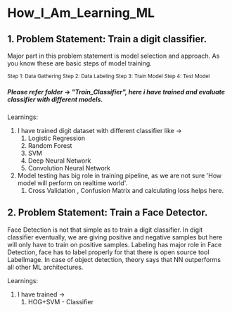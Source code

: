 # How_I_Am_Learning_ML

## 1. Problem Statement: Train a digit classifier.
Major part in this problem statement is model selection and approach.
As you know these are basic steps of model training.

<sub>
  Step 1: Data Gathering 
  Step 2: Data Labeling
  Step 3: Train Model 
  Step 4: Test Model
</sub>

##### Please refer folder -> "Train_Classifier", here i have trained and evaluate classifier with different models.

Learnings: 
1. I have trained digit dataset with different classifier like ->
   1. Logistic Regression 
   2. Random Forest 
   3. SVM 
   4. Deep Neural Network 
   5. Convolution Neural Network
2. Model testing has big role in training pipeline, as we are not sure 'How model will perform on realtime world'. 
   1. Cross Validation , Confusion Matrix and calculating loss helps here.

## 2. Problem Statement: Train a Face Detector.
Face Detection is not that simple as to train a digit classifier. In digit classifier eventually, 
we are giving positive and negative samples but here will only have to train on positive samples. Labeling has major 
role in Face Detection, face has to label properly for that there is open source tool LabelImage.
In case of object detection, theory says that NN outperforms all other ML architectures. 

Learnings: 
1. I have trained ->
   1. HOG+SVM - Classifier 
 
   
